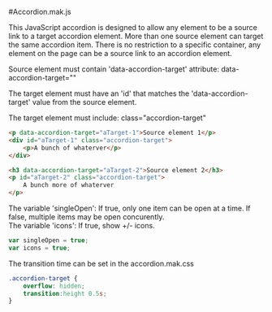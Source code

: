 #Accordion.mak.js

This JavaScript accordion is designed to allow any element to be a source link to a target accordion element. More than one source element can target the same accordion item. There is no restriction to a specific container, any element on the page can be a source link to an accordion element.

Source element must contain 'data-accordion-target' attribute:
data-accordion-target="<id-of-target-element>" 

The target element must have an 'id' that matches the 'data-accordion-target' value from the source element.

The target element must include:   class="accordion-target"

```html
<p data-accordion-target="aTarget-1">Source element 1</p>
<div id="aTarget-1" class="accordion-target">
	<p>A bunch of whaterver</p>
</div>

<h3 data-accordion-target="aTarget-2">Source element 2</h3>
<p id="aTarget-2" class="accordion-target">
	A bunch more of whaterver
</p>
```

The variable 'singleOpen': If true, only one item can be open at a time. If false, multiple items may be open concurently.  
The variable 'icons': If true, show +/- icons.
```javascript
var singleOpen = true;
var icons = true;
```

The transition time can be set in the accordion.mak.css

```css
.accordion-target { 
    overflow: hidden;
    transition:height 0.5s;
}
```



